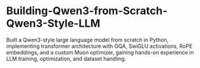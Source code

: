 # Building-Qwen3-from-Scratch-Qwen3-Style-LLM
Built a Qwen3-style large language model from scratch in Python, implementing transformer architecture with GQA, SwiGLU activations, RoPE embeddings, and a custom Muon optimizer, gaining hands-on experience in LLM training, optimization, and dataset handling.
